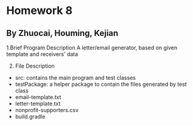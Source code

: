 # Homework 8
## By Zhuocai, Houming, Kejian

1.Brief Program Description
A letter/email generator, based on given template and receivers' data

2. File Description
- src: contains the main program and test classes
- testPackage: a helper package to contain the files generated by test class
- email-template.txt
- letter-template.txt
- nonprofit-supporters.csv
- build.gradle